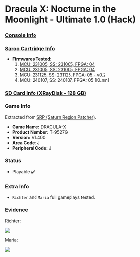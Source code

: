# Dracula X: Nocturne in the Moonlight - Ultimate 1.0 (Hack)

### [Console Info](../../../../../Info/Consoles/VA13/README.md)

### [Saroo Cartridge Info](../../../../../Info/Cartridges/RetroGameParadiseStore/1.32F/README.md)

- <b>Firmwares Tested:</b>
  1. [MCU: 231005, SS: 231005, FPGA: 04](../01/README.md)
  2. [MCU: 231005, SS: 231005, FPGA: 04](../02/README.md)
  3. [MCU: 231125, SS: 231125, FPGA: 05 - v0.2](../03/README.md)
  4. MCU: 240107, SS: 240107, FPGA: 05 [KLnm]

### [SD Card Info (XRayDisk - 128 GB)](../../../../../Info/SdCards/XRayDisk/128GB/fat32/README.md)

### Game Info

Extracted from [SRP (Saturn Region Patcher)](https://segaxtreme.net/resources/saturn-region-patcher.81/download).

- <b>Game Name:</b> DRACULA-X
- <b>Product Number:</b> T-9527G
- <b>Version:</b> V1.400
- <b>Area Code:</b> J
- <b>Peripheral Code:</b> J

### Status

- Playable :heavy_check_mark:

### Extra Info

- `Richter` and `Maria` full gameplays tested.

### Evidence

Richter:

[![](https://img.youtube.com/vi/KlvXQ147-zI/0.jpg)](https://www.youtube.com/watch?v=KlvXQ147-zI)

Maria:

[![](https://img.youtube.com/vi/WHD1RcCTIP8/0.jpg)](https://www.youtube.com/watch?v=WHD1RcCTIP8)
